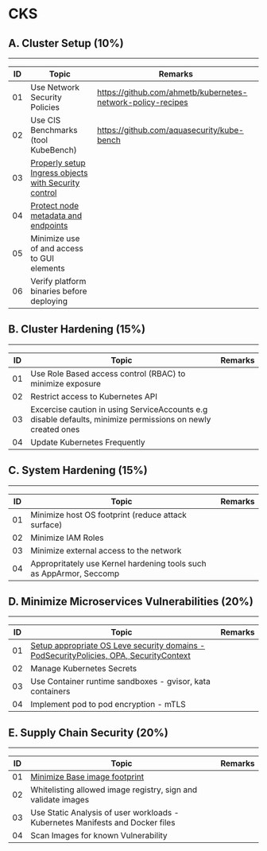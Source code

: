 # CKS

## A. Cluster Setup (10%)
---
| ID | Topic | Remarks |
| ----------- | ----------- | ----------- |
| 01 | Use Network Security Policies |  https://github.com/ahmetb/kubernetes-network-policy-recipes |
| 02 | Use CIS Benchmarks (tool KubeBench) | https://github.com/aquasecurity/kube-bench |
| 03 | [Properly setup Ingress objects with Security control](https://github.com/swarajitroy/CKS/blob/main/cluster_setup/A03_Ingress_Security_Control.md) ||
| 04 | [Protect node metadata and endpoints](https://github.com/swarajitroy/CKS/blob/main/cluster_setup/A04_protect_node_metadata.md)|| 
| 05 | Minimize use of and access to GUI elements ||
| 06 | Verify platform binaries before deploying ||

## B. Cluster Hardening (15%)
---
| ID | Topic | Remarks |
| ----------- | ----------- | ----------- |
| 01 | Use Role Based access control (RBAC) to minimize exposure |   |
| 02 | Restrict access to Kubernetes API | |
| 03 | Excercise caution in using ServiceAccounts e.g disable defaults, minimize permissions on newly created ones | |
| 04 | Update Kubernetes Frequently | |

## C. System Hardening (15%)
---
| ID | Topic | Remarks |
| ----------- | ----------- | ----------- |
| 01 | Minimize host OS footprint (reduce attack surface) |   |
| 02 | Minimize IAM Roles |   |
| 03 | Minimize external access to the network |   |
| 04 | Appropritately use Kernel hardening tools such as AppArmor, Seccomp |   |

## D. Minimize Microservices Vulnerabilities (20%)
---
| ID | Topic | Remarks |
| ----------- | ----------- | ----------- |
| 01 | [Setup appropriate OS Leve security domains - PodSecurityPolicies, OPA, SecurityContext](https://github.com/swarajitroy/CKS/blob/main/minimize_microservice_vulnerability/A01_SC_PSP_OPA.md) |   |
| 02 | Manage Kubernetes Secrets |   |
| 03 | Use Container runtime sandboxes - gvisor, kata containers |   |
| 04 | Implement pod to pod encryption - mTLS |   |

## E. Supply Chain Security (20%)
---
| ID | Topic | Remarks |
| ----------- | ----------- | ----------- |
| 01 | [Minimize Base image footprint](https://github.com/swarajitroy/CKS/blob/main/supply_chain_security/A01_reduce_base_image_footprint.md) |   |
| 02 | Whitelisting allowed image registry, sign and validate images |   |
| 03 | Use Static Analysis of user workloads - Kubernetes Manifests and Docker files |   |
| 04 | Scan Images for known Vulnerability |   |
